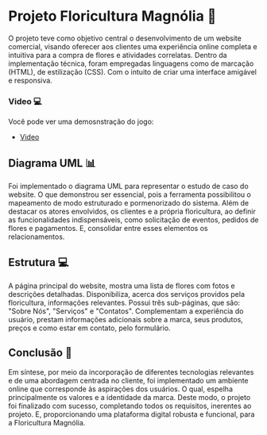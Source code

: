 
# Projeto Floricultura Magnólia 🌸

O projeto teve como objetivo central o desenvolvimento de um website comercial, visando oferecer aos clientes uma experiência online completa e intuitiva para a compra de flores e atividades correlatas.
Dentro da implementação técnica, foram empregadas linguagens como de marcação (HTML), de estilização (CSS). Com o intuito de criar uma interface amigável e responsiva.



### Video 💻

Você pode ver uma demosnstração do jogo:

- [Video](https://github.com/leticiaveigacs/magnolia_website/issues/1#issue-2273958092)


## Diagrama UML 📊

Foi implementado o diagrama UML para representar o estudo de caso do website. O que demonstrou ser essencial, pois a ferramenta possibilitou o mapeamento de modo estruturado e pormenorizado do sistema. Além de destacar os atores envolvidos, os clientes e a própria floricultura, ao definir as funcionalidades indispensáveis, como solicitação de eventos, pedidos de flores e pagamentos. E, consolidar entre esses elementos os relacionamentos.

## Estrutura 💻

A página principal do website, mostra uma lista de flores com fotos e descrições detalhadas. Disponibiliza, acerca dos serviços providos pela floricultura, informações relevantes. 
Possui três sub-páginas, que são: "Sobre Nós", "Serviços" e "Contatos". Complementam a experiência do usuário, prestam informações adicionais sobre a marca, seus produtos, preços e como estar em contato, pelo formulário.


## Conclusão 🌟

Em síntese, por meio da incorporação de diferentes tecnologias relevantes e de uma abordagem centrada no cliente, foi implementado um ambiente online que corresponde às aspirações dos usuários. O qual, espelha principalmente os valores e a identidade da marca. Deste modo, o projeto foi finalizado com sucesso, completando todos os requisitos, inerentes ao projeto. E, proporcionando uma plataforma digital robusta e funcional, para a Floricultura Magnólia.
